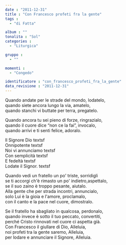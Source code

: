 ```yaml
---
date : "2011-12-31"
title : "Con Francesco profeti fra la gente"
tags : 
  - "di Fatta"

album : ""
tonalita : "Sol"
categories : 
  - "Liturgica"

gruppo : 
  - ""

momenti : 
  - "Congedo"

identificatore : "con_francesco_profeti_fra_la_gente"
data_revisione : "2011-12-31"
---
```

  
  
Quando andate per le strade del mondo, lodatelo,  
quando siete ancora lungo la via, amatelo,  
quando stanchi vi buttate per terra, pregatelo.   
  
Quando ancora tu sei pieno di forze, ringrazialo,  
quando il cuore dice “non ce la fai”, invocalo,  
quando arrivi e ti senti felice, adoralo.   
  
  
Il Signore Dio textsf  
Onnipotente textsf  
Noi  vi annunciamo  textsf  
Con semplicità textsf  
E fedeltà textsf  
Lodate  il Signor. textsf  
  
  
  
Quando vedi un fratello un po' triste, sorridigli  
se ti accorgi ch'è rimasto un po' indietro,aspettalo,  
se il suo zaino è troppo pesante, aiutalo.   
Alla gente che per strada incontri, annuncialo,  
solo Lui è la gioia e l'amore, proclamalo,  
con il canto e la pace nel cuore, dimostralo.   
  
  
  
Se il fratello ha sbagliato in qualcosa, perdonalo,  
quando invece è sotto il tuo peccato, convertiti,  
perché Cristo rinnovati nel cuore ci aspetta già.   
Con Francesco il giullare di Dio, Alleluia,  
noi profeti tra la gente saremo, Alleluia,  
per lodare e annunciare il Signore, Alleluia.   
  
  
  
